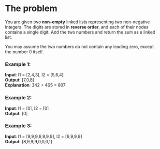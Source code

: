 # The problem
You are given two **non-empty** linked lists representing two non-negative integers. The digits are stored in **reverse order**, and each of their nodes contains a single digit. Add the two numbers and return the sum as a linked list.

You may assume the two numbers do not contain any leading zero, except the number 0 itself.

### Example 1:
**Input**: l1 = [2,4,3], l2 = [5,6,4]  
**Output**: [7,0,8]  
**Explanation**: 342 + 465 = 807

### Example 2:
**Input**: l1 = [0], l2 = [0]  
**Output**: [0]

### Example 3:
**Input**: l1 = [9,9,9,9,9,9,9], l2 = [9,9,9,9]  
**Output**: [8,9,9,9,0,0,0,1]
